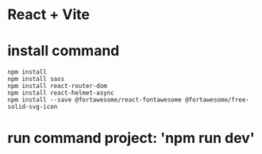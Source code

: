 # React + Vite

# install command
    npm install
    npm install sass
    npm install react-router-dom
    npm install react-helmet-async
    npm install --save @fortawesome/react-fontawesome @fortawesome/free-solid-svg-icon

# run command project: 'npm run dev'